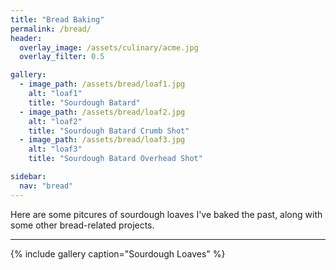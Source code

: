 ```yaml
---
title: "Bread Baking"
permalink: /bread/
header:
  overlay_image: /assets/culinary/acme.jpg
  overlay_filter: 0.5

gallery:
  - image_path: /assets/bread/loaf1.jpg
    alt: "loaf1"
    title: "Sourdough Batard"
  - image_path: /assets/bread/loaf2.jpg
    alt: "loaf2"
    title: "Sourdough Batard Crumb Shot"
  - image_path: /assets/bread/loaf3.jpg
    alt: "loaf3"
    title: "Sourdough Batard Overhead Shot"

sidebar:
  nav: "bread"
---
```


Here are some pitcures of sourdough loaves I've baked the past, along with some other bread-related projects.

---

{% include gallery caption="Sourdough Loaves" %}



